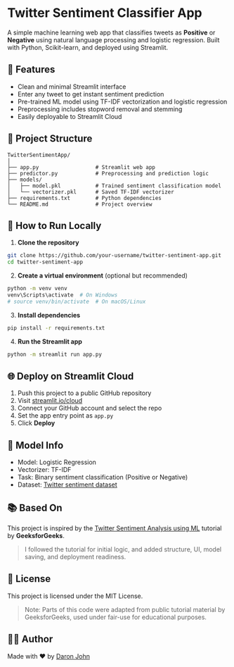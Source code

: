 # Twitter Sentiment Classifier App

A simple machine learning web app that classifies tweets as **Positive** or **Negative** using natural language processing and logistic regression. Built with Python, Scikit-learn, and deployed using Streamlit.

## 📌 Features
- Clean and minimal Streamlit interface
- Enter any tweet to get instant sentiment prediction
- Pre-trained ML model using TF-IDF vectorization and logistic regression
- Preprocessing includes stopword removal and stemming
- Easily deployable to Streamlit Cloud

## 📁 Project Structure
```
TwitterSentimentApp/
│
├── app.py                  # Streamlit web app
├── predictor.py            # Preprocessing and prediction logic
├── models/
│   ├── model.pkl           # Trained sentiment classification model
│   └── vectorizer.pkl      # Saved TF-IDF vectorizer
├── requirements.txt        # Python dependencies
└── README.md               # Project overview
```

## 🚀 How to Run Locally

1. **Clone the repository**
```bash
git clone https://github.com/your-username/twitter-sentiment-app.git
cd twitter-sentiment-app
```

2. **Create a virtual environment** (optional but recommended)
```bash
python -m venv venv
venv\Scripts\activate  # On Windows
# source venv/bin/activate  # On macOS/Linux
```

3. **Install dependencies**
```bash
pip install -r requirements.txt
```

4. **Run the Streamlit app**
```bash
python -m streamlit run app.py
```

## 🌐 Deploy on Streamlit Cloud

1. Push this project to a public GitHub repository
2. Visit [streamlit.io/cloud](https://streamlit.io/cloud)
3. Connect your GitHub account and select the repo
4. Set the app entry point as `app.py`
5. Click **Deploy**

## 🧠 Model Info

- Model: Logistic Regression
- Vectorizer: TF-IDF
- Task: Binary sentiment classification (Positive or Negative)
- Dataset: [Twitter sentiment dataset](https://www.kaggle.com/datasets/kazanova/sentiment140)

## 📚 Based On

This project is inspired by the [Twitter Sentiment Analysis using ML](https://www.youtube.com/watch?v=4YGkfAd2iXM&t=4866s) tutorial by **GeeksforGeeks**.

> I followed the tutorial for initial logic, and added structure, UI, model saving, and deployment readiness.

## 📄 License

This project is licensed under the MIT License.

> Note: Parts of this code were adapted from public tutorial material by GeeksforGeeks, used under fair-use for educational purposes.

## 🙋‍♂️ Author

Made with ❤️ by [Daron John](https://github.com/DaronJohn)
